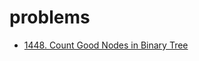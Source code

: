 # problems

- [1448. Count Good Nodes in Binary Tree](https://leetcode.com/problems/count-good-nodes-in-binary-tree/https://leetcode.com/problems/count-good-nodes-in-binary-tree/)
